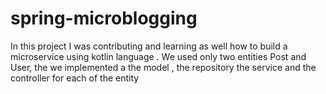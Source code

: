 # spring-microblogging

In this project I was contributing and learning as well how to build a microservice using kotlin language .
We used only two  entities Post and User, the we implemented a the model , the repository the service and the controller for each of the entity 
